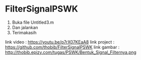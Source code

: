 # FilterSignalPSWK
1. Buka file Untitled3.m
2. Dan jalankan
3. Terimakasih

link video   : https://youtu.be/p7rX07KEaA8
link project : https://github.com/thobib/FilterSignalPSWK
link gambar : http://thobib.epizy.com/tugas/PSWK/Bentuk_Signal_Filternya.png

